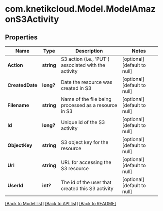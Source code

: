 # com.knetikcloud.Model.ModelAmazonS3Activity
## Properties

Name | Type | Description | Notes
------------ | ------------- | ------------- | -------------
**Action** | **string** | S3 action (i.e., &#39;PUT&#39;) associated with the activity | [optional] [default to null]
**CreatedDate** | **long?** | Date the resource was created in S3 | [optional] [default to null]
**Filename** | **string** | Name of the file being processed as a resource in S3 | [optional] [default to null]
**Id** | **long?** | Unique id of the S3 activity | [optional] [default to null]
**ObjectKey** | **string** | S3 object key for the resource | [optional] [default to null]
**Url** | **string** | URL for accessing the S3 resource | [optional] [default to null]
**UserId** | **int?** | The id of the user that created this S3 activity | [optional] [default to null]

[[Back to Model list]](../README.md#documentation-for-models) [[Back to API list]](../README.md#documentation-for-api-endpoints) [[Back to README]](../README.md)

